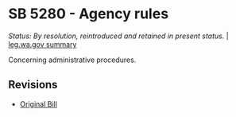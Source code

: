 # SB 5280 - Agency rules
*Status: By resolution, reintroduced and retained in present status.* | [leg.wa.gov summary](https://app.leg.wa.gov/billsummary?BillNumber=5280&Year=2021)

Concerning administrative procedures.

## Revisions
* [Original Bill](1/)